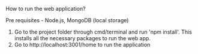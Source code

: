 How to run the web application?

Pre requisites - Node.js, MongoDB (local storage)
1. Go to the project folder through cmd/terminal and run 'npm install'. This installs all the necessary packages to run the web app.
2. Go to http://localhost:3001/home to run the application
